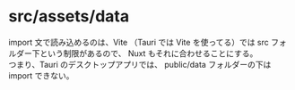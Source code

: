 # src/assets/data

import 文で読み込めるのは、Vite （Tauri では Vite を使ってる）では src フォルダー下という制限があるので、 Nuxt もそれに合わせることにする。  
つまり、Tauri のデスクトップアプリでは、 public/data フォルダーの下は import できない。  
